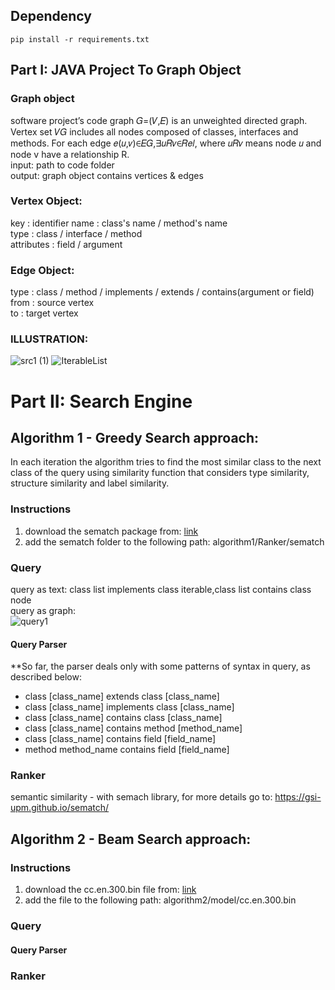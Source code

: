 ## Dependency
 ```
 pip install -r requirements.txt
 ```

## Part I: JAVA Project To Graph Object
### Graph object
software project’s code graph 𝐺=(𝑉,𝐸) is an unweighted directed graph. Vertex set 𝑉𝐺 includes all nodes composed of classes, interfaces and methods. For each edge 𝑒(𝑢,𝑣)∈𝐸𝐺,∃𝑢𝑅𝑣∈𝑅𝑒𝑙, where 𝑢𝑅𝑣 means node 𝑢 and node v have a relationship R.\
input: path to code folder\
output: graph object contains vertices & edges
### Vertex Object:
key : identifier
name : class's name / method's name\
type : class / interface / method\
attributes : field / argument
### Edge Object:
type : class / method / implements / extends / contains(argument or field)\
from : source vertex\
to : target vertex
### ILLUSTRATION:
![src1 (1)](https://user-images.githubusercontent.com/62445178/148656861-98410dbf-f92d-4e69-9fae-c562716cd0e5.png)
![IterableList](https://user-images.githubusercontent.com/62445178/166119423-c897ad8f-f291-4b67-b251-0ba3ecc67242.png)

# Part II: Search Engine

## Algorithm 1 - Greedy Search approach:
In each iteration the algorithm tries to find the most similar class to the next class of the query using similarity function that considers type similarity, structure similarity and label similarity.
### Instructions
1. download the sematch package from: [link](https://files.pythonhosted.org/packages/f4/1a/09377bdde1fcf4ede770c631e50199511a07921cf11dc66d3a83f2514277/sematch-1.0.4.tar.gz) 
2. add the sematch folder to the following path: algorithm1/Ranker/sematch

### Query
query as text: class list implements class iterable,class list contains class node\
query as graph:\
![query1](https://user-images.githubusercontent.com/62445178/148056668-61379d48-9b40-4419-ae4a-f3c919d67483.png)
#### Query Parser
**So far, the parser deals only with some patterns of syntax in query, as described below:
- class [class_name] extends class [class_name]
- class [class_name] implements class [class_name]
- class [class_name] contains class [class_name]
- class [class_name] contains method [method_name]
- class [class_name] contains field [field_name]
- method method_name contains field [field_name]

### Ranker
semantic similarity - with semach library, for more details go to: https://gsi-upm.github.io/sematch/


## Algorithm 2 - Beam Search approach:
### Instructions
1. download the cc.en.300.bin file from: [link](https://dl.fbaipublicfiles.com/fasttext/vectors-crawl/cc.en.300.bin.gz)
2. add the file to the following path: algorithm2/model/cc.en.300.bin

### Query
#### Query Parser
### Ranker

